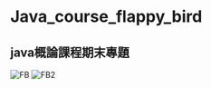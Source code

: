 # Java_course_flappy_bird
## java概論課程期末專題
![FB](https://user-images.githubusercontent.com/79260866/175750453-3af8f698-6a6d-4675-af40-54a38dffd56b.png)
![FB2](https://user-images.githubusercontent.com/79260866/175750500-8675b6fb-3227-4e9c-9989-92983201a71a.png)

